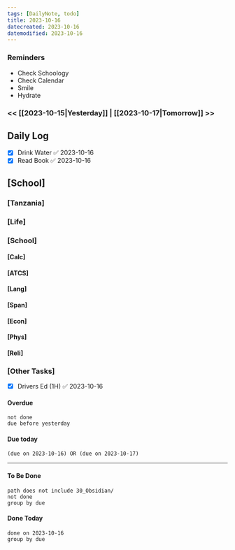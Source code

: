 ```yaml
---
tags: [DailyNote, todo]
title: 2023-10-16
datecreated: 2023-10-16
datemodified: 2023-10-16
---
```


### Reminders
- Check Schoology
- Check Calendar
- Smile
- Hydrate

### << [[2023-10-15|Yesterday]] | [[2023-10-17|Tomorrow]] >>

## Daily Log

- [x] Drink Water ✅ 2023-10-16
- [x] Read Book ✅ 2023-10-16

## [School]

### [Tanzania]

### [Life]

### [School]

#### [Calc]

#### [ATCS]

#### [Lang]

#### [Span]

#### [Econ]

#### [Phys]

#### [Reli]


### [Other Tasks]

- [x] Drivers Ed (1H) ✅ 2023-10-16

#### Overdue
```tasks
not done
due before yesterday
```
#### Due today

```tasks
(due on 2023-10-16) OR (due on 2023-10-17) 

```
---
#### To Be Done

```tasks
path does not include 30_Obsidian/
not done
group by due
```

#### Done Today

```tasks
done on 2023-10-16
group by due
```